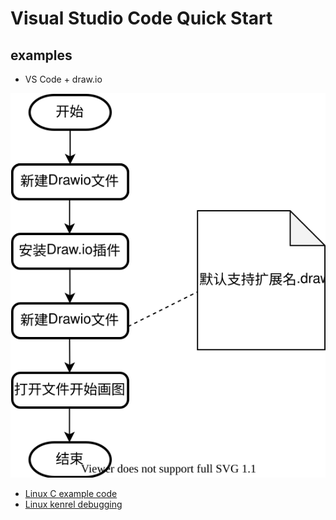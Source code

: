 # Visual Studio Code Quick Start

## examples

* VS Code + draw.io

![VS Code + draw.io](images/quickstart.drawio.svg)

* [Linux C example code](examples/linux-c)
* [Linux kenrel debugging](https://github.com/mengning/linuxkernel/tree/master/src/kerneldebuging)
